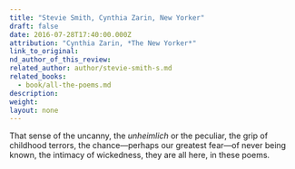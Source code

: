 ```yaml
---
title: "Stevie Smith, Cynthia Zarin, New Yorker"
draft: false
date: 2016-07-28T17:40:00.000Z
attribution: "Cynthia Zarin, *The New Yorker*"
link_to_original:
nd_author_of_this_review:
related_author: author/stevie-smith-s.md
related_books:
  - book/all-the-poems.md
description:
weight:
layout: none
---
```

That sense of the uncanny, the *unheimlich* or the peculiar, the grip of childhood terrors, the chance—perhaps our greatest fear—of never being known, the intimacy of wickedness, they are all here, in these poems.

